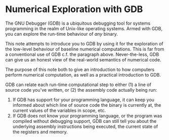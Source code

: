 # Numerical Exploration with GDB

The GNU Debugger (GDB) is a ubiquitous debugging tool for systems programming
in the realm of Unix-like operating systems. Armed with GDB, you can explore
the run-time behaviour of _any_ binary.

This note attempts to introduce you to GDB by using it for the exploration of
the low-level behaviour of baseline numerical computations. This is far from a
conventional use of GDB c.f. the paragraph above. Never-the-less, GDB can give
us an honest view of the real-world semantics of numerical code.

The purpose of this note both to give an introduction to how computers perform
numerical computation, as well as a practical introduction to GDB.

GDB can relate each run-time computational step to either (1) a line of source
code you've written, or (2) the assembly code actually being run:

  1. If GDB has support for your programming language, it can keep you
     informed about which line of source code the binary is currently at, the
     current values of the variables in scope, etc.
  2. If GDB does not know your programming language, or the program was
     compiled without debugging support, GDB can still tell you about the
     underlying assembly instructions being executed, the current state of the
     registers and memory.
